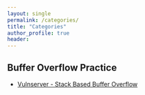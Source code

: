 ```yaml
---
layout: single
permalink: /categories/
title: "Categories"
author_profile: true
header: 
---
```


## Buffer Overflow Practice
 
* [Vulnserver - Stack Based Buffer Overflow](/Vulnserver-Stack-Based-Buffer-Overflow)

